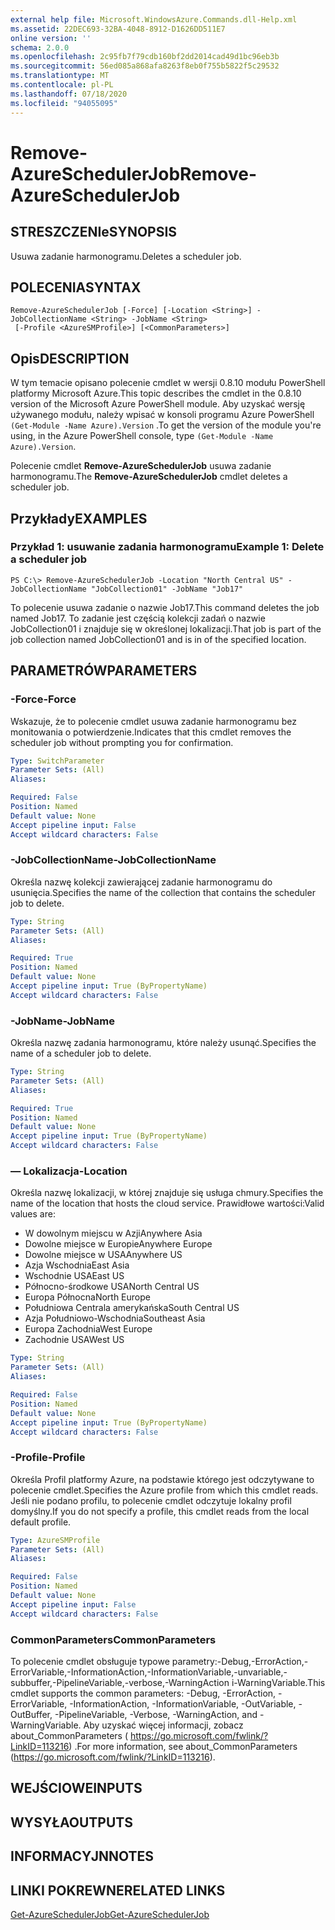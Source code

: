 ```yaml
---
external help file: Microsoft.WindowsAzure.Commands.dll-Help.xml
ms.assetid: 22DEC693-32BA-4048-8912-D1626DD511E7
online version: ''
schema: 2.0.0
ms.openlocfilehash: 2c95fb7f79cdb160bf2dd2014cad49d1bc96eb3b
ms.sourcegitcommit: 56ed085a868afa8263f8eb0f755b5822f5c29532
ms.translationtype: MT
ms.contentlocale: pl-PL
ms.lasthandoff: 07/18/2020
ms.locfileid: "94055095"
---
```

# <span data-ttu-id="1faf1-101">Remove-AzureSchedulerJob</span><span class="sxs-lookup"><span data-stu-id="1faf1-101">Remove-AzureSchedulerJob</span></span>

## <span data-ttu-id="1faf1-102">STRESZCZENIe</span><span class="sxs-lookup"><span data-stu-id="1faf1-102">SYNOPSIS</span></span>
<span data-ttu-id="1faf1-103">Usuwa zadanie harmonogramu.</span><span class="sxs-lookup"><span data-stu-id="1faf1-103">Deletes a scheduler job.</span></span>

## <span data-ttu-id="1faf1-104">POLECENIA</span><span class="sxs-lookup"><span data-stu-id="1faf1-104">SYNTAX</span></span>

```
Remove-AzureSchedulerJob [-Force] [-Location <String>] -JobCollectionName <String> -JobName <String>
 [-Profile <AzureSMProfile>] [<CommonParameters>]
```

## <span data-ttu-id="1faf1-105">Opis</span><span class="sxs-lookup"><span data-stu-id="1faf1-105">DESCRIPTION</span></span>
<span data-ttu-id="1faf1-106">W tym temacie opisano polecenie cmdlet w wersji 0.8.10 modułu PowerShell platformy Microsoft Azure.</span><span class="sxs-lookup"><span data-stu-id="1faf1-106">This topic describes the cmdlet in the 0.8.10 version of the Microsoft Azure PowerShell module.</span></span>
<span data-ttu-id="1faf1-107">Aby uzyskać wersję używanego modułu, należy wpisać w konsoli programu Azure PowerShell `(Get-Module -Name Azure).Version` .</span><span class="sxs-lookup"><span data-stu-id="1faf1-107">To get the version of the module you're using, in the Azure PowerShell console, type `(Get-Module -Name Azure).Version`.</span></span>

<span data-ttu-id="1faf1-108">Polecenie cmdlet **Remove-AzureSchedulerJob** usuwa zadanie harmonogramu.</span><span class="sxs-lookup"><span data-stu-id="1faf1-108">The **Remove-AzureSchedulerJob** cmdlet deletes a scheduler job.</span></span>

## <span data-ttu-id="1faf1-109">Przykłady</span><span class="sxs-lookup"><span data-stu-id="1faf1-109">EXAMPLES</span></span>

### <span data-ttu-id="1faf1-110">Przykład 1: usuwanie zadania harmonogramu</span><span class="sxs-lookup"><span data-stu-id="1faf1-110">Example 1: Delete a scheduler job</span></span>
```
PS C:\> Remove-AzureSchedulerJob -Location "North Central US" -JobCollectionName "JobCollection01" -JobName "Job17"
```

<span data-ttu-id="1faf1-111">To polecenie usuwa zadanie o nazwie Job17.</span><span class="sxs-lookup"><span data-stu-id="1faf1-111">This command deletes the job named Job17.</span></span>
<span data-ttu-id="1faf1-112">To zadanie jest częścią kolekcji zadań o nazwie JobCollection01 i znajduje się w określonej lokalizacji.</span><span class="sxs-lookup"><span data-stu-id="1faf1-112">That job is part of the job collection named JobCollection01 and is in of the specified location.</span></span>

## <span data-ttu-id="1faf1-113">PARAMETRÓW</span><span class="sxs-lookup"><span data-stu-id="1faf1-113">PARAMETERS</span></span>

### <span data-ttu-id="1faf1-114">-Force</span><span class="sxs-lookup"><span data-stu-id="1faf1-114">-Force</span></span>
<span data-ttu-id="1faf1-115">Wskazuje, że to polecenie cmdlet usuwa zadanie harmonogramu bez monitowania o potwierdzenie.</span><span class="sxs-lookup"><span data-stu-id="1faf1-115">Indicates that this cmdlet removes the scheduler job without prompting you for confirmation.</span></span>

```yaml
Type: SwitchParameter
Parameter Sets: (All)
Aliases: 

Required: False
Position: Named
Default value: None
Accept pipeline input: False
Accept wildcard characters: False
```

### <span data-ttu-id="1faf1-116">-JobCollectionName</span><span class="sxs-lookup"><span data-stu-id="1faf1-116">-JobCollectionName</span></span>
<span data-ttu-id="1faf1-117">Określa nazwę kolekcji zawierającej zadanie harmonogramu do usunięcia.</span><span class="sxs-lookup"><span data-stu-id="1faf1-117">Specifies the name of the collection that contains the scheduler job to delete.</span></span>

```yaml
Type: String
Parameter Sets: (All)
Aliases: 

Required: True
Position: Named
Default value: None
Accept pipeline input: True (ByPropertyName)
Accept wildcard characters: False
```

### <span data-ttu-id="1faf1-118">-JobName</span><span class="sxs-lookup"><span data-stu-id="1faf1-118">-JobName</span></span>
<span data-ttu-id="1faf1-119">Określa nazwę zadania harmonogramu, które należy usunąć.</span><span class="sxs-lookup"><span data-stu-id="1faf1-119">Specifies the name of a scheduler job to delete.</span></span>

```yaml
Type: String
Parameter Sets: (All)
Aliases: 

Required: True
Position: Named
Default value: None
Accept pipeline input: True (ByPropertyName)
Accept wildcard characters: False
```

### <span data-ttu-id="1faf1-120">— Lokalizacja</span><span class="sxs-lookup"><span data-stu-id="1faf1-120">-Location</span></span>
<span data-ttu-id="1faf1-121">Określa nazwę lokalizacji, w której znajduje się usługa chmury.</span><span class="sxs-lookup"><span data-stu-id="1faf1-121">Specifies the name of the location that hosts the cloud service.</span></span>
<span data-ttu-id="1faf1-122">Prawidłowe wartości:</span><span class="sxs-lookup"><span data-stu-id="1faf1-122">Valid values are:</span></span> 

- <span data-ttu-id="1faf1-123">W dowolnym miejscu w Azji</span><span class="sxs-lookup"><span data-stu-id="1faf1-123">Anywhere Asia</span></span>
- <span data-ttu-id="1faf1-124">Dowolne miejsce w Europie</span><span class="sxs-lookup"><span data-stu-id="1faf1-124">Anywhere Europe</span></span>
- <span data-ttu-id="1faf1-125">Dowolne miejsce w USA</span><span class="sxs-lookup"><span data-stu-id="1faf1-125">Anywhere US</span></span>
- <span data-ttu-id="1faf1-126">Azja Wschodnia</span><span class="sxs-lookup"><span data-stu-id="1faf1-126">East Asia</span></span>
- <span data-ttu-id="1faf1-127">Wschodnie USA</span><span class="sxs-lookup"><span data-stu-id="1faf1-127">East US</span></span>
- <span data-ttu-id="1faf1-128">Północno-środkowe USA</span><span class="sxs-lookup"><span data-stu-id="1faf1-128">North Central US</span></span>
- <span data-ttu-id="1faf1-129">Europa Północna</span><span class="sxs-lookup"><span data-stu-id="1faf1-129">North Europe</span></span>
- <span data-ttu-id="1faf1-130">Południowa Centrala amerykańska</span><span class="sxs-lookup"><span data-stu-id="1faf1-130">South Central US</span></span>
- <span data-ttu-id="1faf1-131">Azja Południowo-Wschodnia</span><span class="sxs-lookup"><span data-stu-id="1faf1-131">Southeast Asia</span></span>
- <span data-ttu-id="1faf1-132">Europa Zachodnia</span><span class="sxs-lookup"><span data-stu-id="1faf1-132">West Europe</span></span>
- <span data-ttu-id="1faf1-133">Zachodnie USA</span><span class="sxs-lookup"><span data-stu-id="1faf1-133">West US</span></span>

```yaml
Type: String
Parameter Sets: (All)
Aliases: 

Required: False
Position: Named
Default value: None
Accept pipeline input: True (ByPropertyName)
Accept wildcard characters: False
```

### <span data-ttu-id="1faf1-134">-Profile</span><span class="sxs-lookup"><span data-stu-id="1faf1-134">-Profile</span></span>
<span data-ttu-id="1faf1-135">Określa Profil platformy Azure, na podstawie którego jest odczytywane to polecenie cmdlet.</span><span class="sxs-lookup"><span data-stu-id="1faf1-135">Specifies the Azure profile from which this cmdlet reads.</span></span>
<span data-ttu-id="1faf1-136">Jeśli nie podano profilu, to polecenie cmdlet odczytuje lokalny profil domyślny.</span><span class="sxs-lookup"><span data-stu-id="1faf1-136">If you do not specify a profile, this cmdlet reads from the local default profile.</span></span>

```yaml
Type: AzureSMProfile
Parameter Sets: (All)
Aliases: 

Required: False
Position: Named
Default value: None
Accept pipeline input: False
Accept wildcard characters: False
```

### <span data-ttu-id="1faf1-137">CommonParameters</span><span class="sxs-lookup"><span data-stu-id="1faf1-137">CommonParameters</span></span>
<span data-ttu-id="1faf1-138">To polecenie cmdlet obsługuje typowe parametry:-Debug,-ErrorAction,-ErrorVariable,-InformationAction,-InformationVariable,-unvariable,-subbuffer,-PipelineVariable,-verbose,-WarningAction i-WarningVariable.</span><span class="sxs-lookup"><span data-stu-id="1faf1-138">This cmdlet supports the common parameters: -Debug, -ErrorAction, -ErrorVariable, -InformationAction, -InformationVariable, -OutVariable, -OutBuffer, -PipelineVariable, -Verbose, -WarningAction, and -WarningVariable.</span></span> <span data-ttu-id="1faf1-139">Aby uzyskać więcej informacji, zobacz about_CommonParameters ( https://go.microsoft.com/fwlink/?LinkID=113216) .</span><span class="sxs-lookup"><span data-stu-id="1faf1-139">For more information, see about_CommonParameters (https://go.microsoft.com/fwlink/?LinkID=113216).</span></span>

## <span data-ttu-id="1faf1-140">WEJŚCIOWE</span><span class="sxs-lookup"><span data-stu-id="1faf1-140">INPUTS</span></span>

## <span data-ttu-id="1faf1-141">WYSYŁA</span><span class="sxs-lookup"><span data-stu-id="1faf1-141">OUTPUTS</span></span>

## <span data-ttu-id="1faf1-142">INFORMACYJN</span><span class="sxs-lookup"><span data-stu-id="1faf1-142">NOTES</span></span>

## <span data-ttu-id="1faf1-143">LINKI POKREWNE</span><span class="sxs-lookup"><span data-stu-id="1faf1-143">RELATED LINKS</span></span>

[<span data-ttu-id="1faf1-144">Get-AzureSchedulerJob</span><span class="sxs-lookup"><span data-stu-id="1faf1-144">Get-AzureSchedulerJob</span></span>](./Get-AzureSchedulerJob.md)


